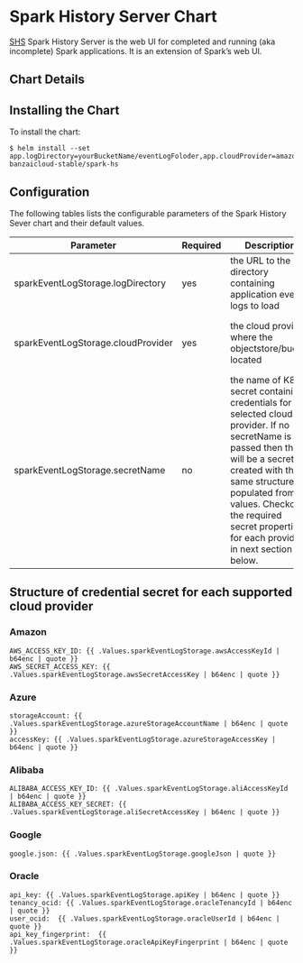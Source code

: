 # Spark History Server Chart

[SHS](https://apache-spark-on-k8s.github.io/userdocs/running-on-kubernetes.html) Spark History Server is the web UI for completed and running (aka incomplete) Spark applications. It is an extension of Spark’s web UI.

## Chart Details

## Installing the Chart

To install the chart:

```
$ helm install --set app.logDirectory=yourBucketName/eventLogFoloder,app.cloudProvider=amazon banzaicloud-stable/spark-hs
```

## Configuration

The following tables lists the configurable parameters of the Spark History Sever chart and their default values.

| Parameter                            | Required | Description                                                       |Example                           |
| ------------------------------------ | ---------|----------------------------------------------------------------- | ------------------------------------------------------------------------------------------------------------------------------ |
| sparkEventLogStorage.logDirectory                     | yes      |the URL to the directory containing application event logs to load|yourBucketName/eventLogFoloder |
| sparkEventLogStorage.cloudProvider                    | yes      |the cloud provider where the objectstore/bucket located| amazon<br>google<br>azure<br>oracle<br>alibaba |
| sparkEventLogStorage.secretName          | no | the name of K8s secret containing credentials for selected cloud provider. If no secretName is passed then there will be a secret created with the same structure populated from values. Checkout the required secret properties for each provider in next section below. | see below |

## Structure of credential secret for each supported cloud provider

### Amazon

```
AWS_ACCESS_KEY_ID: {{ .Values.sparkEventLogStorage.awsAccessKeyId | b64enc | quote }}
AWS_SECRET_ACCESS_KEY: {{ .Values.sparkEventLogStorage.awsSecretAccessKey | b64enc | quote }}
```

### Azure

```
storageAccount: {{ .Values.sparkEventLogStorage.azureStorageAccountName | b64enc | quote }}
accessKey: {{ .Values.sparkEventLogStorage.azureStorageAccessKey | b64enc | quote }}
```

### Alibaba

```
ALIBABA_ACCESS_KEY_ID: {{ .Values.sparkEventLogStorage.aliAccessKeyId | b64enc | quote }}
ALIBABA_ACCESS_KEY_SECRET: {{ .Values.sparkEventLogStorage.aliSecretAccessKey | b64enc | quote }}
```

### Google

```
google.json: {{ .Values.sparkEventLogStorage.googleJson | quote }}
```

### Oracle

```
api_key: {{ .Values.sparkEventLogStorage.apiKey | b64enc | quote }}
tenancy_ocid: {{ .Values.sparkEventLogStorage.oracleTenancyId | b64enc | quote }}
user_ocid:  {{ .Values.sparkEventLogStorage.oracleUserId | b64enc | quote }}
api_key_fingerprint:  {{ .Values.sparkEventLogStorage.oracleApiKeyFingerprint | b64enc | quote }}
```
